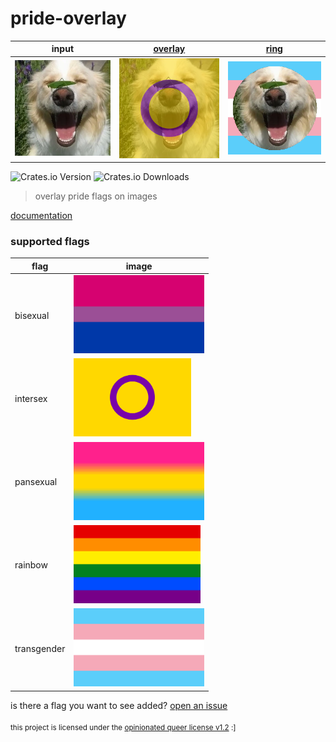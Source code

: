 # pride-overlay

|       input        |  [overlay](pride-overlay/examples/overlay.rs)  |    [ring](pride-overlay/examples/ring.rs)     |
|:------------------:|:--------------------------------:|:-------------------------------:|
| ![](https://raw.githubusercontent.com/isitreallyalive/pride-overlay/refs/heads/main/pride-overlay/examples/input.webp) | ![](https://raw.githubusercontent.com/isitreallyalive/pride-overlay/refs/heads/main/pride-overlay/examples/out/overlay/intersex.webp) | ![](https://raw.githubusercontent.com/isitreallyalive/pride-overlay/refs/heads/main/pride-overlay/examples/out/ring/transgender.webp) |

![Crates.io Version](https://img.shields.io/crates/v/pride-overlay?style=for-the-badge&labelColor=%23313244&color=%23e64553)
![Crates.io Downloads](https://img.shields.io/crates/d/pride-overlay?style=for-the-badge&labelColor=%23313244&color=%23e64553&label=Downloads)

> overlay pride flags on images

[documentation](https://docs.rs/pride-overlay)

### supported flags

|       flag         |              image               |
|--------------------|----------------------------------|
| bisexual           | <img src="https://raw.githubusercontent.com/isitreallyalive/pride-overlay/refs/heads/main/flags/readme/bisexual.svg" height="125" alt="bisexual flag"> |
| intersex           | <img src="https://raw.githubusercontent.com/isitreallyalive/pride-overlay/refs/heads/main/flags/intersex.svg" height="125" alt="intersex flag">        |
| pansexual          | <img src="https://raw.githubusercontent.com/isitreallyalive/pride-overlay/refs/heads/main/flags/readme/pansexual.svg" height="125" alt="pansexual flag">   |
| rainbow            | <img src="https://raw.githubusercontent.com/isitreallyalive/pride-overlay/refs/heads/main/flags/readme/rainbow.svg" height="125" alt="rainbow flag">     |
| transgender        | <img src="https://raw.githubusercontent.com/isitreallyalive/pride-overlay/refs/heads/main/flags/readme/transgender.svg" height="125" alt="transgender flag"> |

is there a flag you want to see added? [open an issue](https://github.com/isitreallyalive/pride-overlay/issues/new?template=flag-request.md)

<sub>this project is licensed under the <a href="license.md">opinionated queer license v1.2</a> :]<sub>